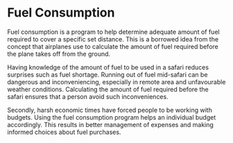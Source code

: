 # Fuel Consumption

Fuel consumption is a program to help determine adequate amount of fuel required to cover a specific set distance. 
This is a borrowed idea from the concept that airplanes use to calculate the amount of fuel required before the plane takes off from the ground.
	

   Having knowledge of the amount of fuel to be used in a safari reduces surprises such as fuel shortage. 
Running out of fuel mid-safari can be dangerous and inconveniencing, especially in remote area and unfavourable weather conditions. Calculating the amount of fuel required before the safari ensures that a person avoid such inconveniences.
	

Secondly, harsh economic times have forced people to be working with budgets. Using the fuel consumption program helps an individual budget accordingly. This results in better management of expenses and making informed choices about fuel purchases.

